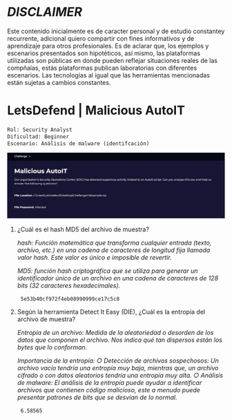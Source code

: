 # *DISCLAIMER*

Este contenido inicialmente es de caracter personal y de estudio constantey recurrente, adicional quiero compartir con fines informativos y de aprendizaje para otros profesionales. Es de aclarar que, los ejemplos y escenarios presentados son hipotéticos, así mismo, las plataformas utilizadas son públicas en donde pueden reflejar situaciones reales de las compñaías, estás plataformas publican laboratorias con diferentes escenarios. Las tecnologías al igual que las herramientas mencionadas están sujetas a cambios constantes.

# LetsDefend | Malicious AutoIT

    Rol: Security Analyst
    Dificultad: Beginner
    Escenario: Análisis de malware (identifcación)

![image](https://github.com/jccerquera/LetsDef-Beg_MaliciousAutoIT/blob/main/img/Malicious-AutoIT.JPG)


1. ¿Cuál es el hash MD5 del archivo de muestra?
	
	*hash: Función matemática que transforma cualquier entrada (texto, archivo, etc.) en una cadena de caracteres de longitud fija llamada valor hash. Este valor es único e imposible de revertir.*
	
	*MD5: función hash criptográfica que se utiliza para generar un identificador único de un archivo en una cadena de caracteres de 128 bits (32 caracteres hexadecimales).*
	
	    5e53b40cf972f4eb08990999ce17c5c8
	
	
2. Según la herramienta Detect It Easy (DIE), ¿Cuál es la entropía del archivo de muestra?
	
	*Entropía de un archivo: Medida de la aleatoriedad o desorden de los datos que componen el archivo. Nos indica qué tan dispersos están los bytes que lo conforman.*
	
	*Importancia de la entropía:
		○ Detección de archivos sospechosos: Un archivo  vacío tendría una entropía muy baja, mientras que, un archivo cifrado o con datos aleatorios tendría una entropía muy alta.
		○ Análisis de malware: El análisis de la entropía puede ayudar a identificar archivos que contienen código malicioso, este a menudo puede presentar patrones de bits que se desvían de lo normal.*

	    6.58565

